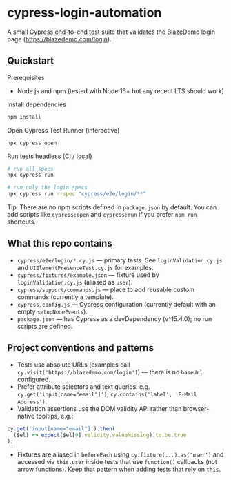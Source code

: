 # cypress-login-automation

A small Cypress end-to-end test suite that validates the BlazeDemo login page (https://blazedemo.com/login).

## Quickstart

Prerequisites

- Node.js and npm (tested with Node 16+ but any recent LTS should work)

Install dependencies

```bash
npm install
```

Open Cypress Test Runner (interactive)

```bash
npx cypress open
```

Run tests headless (CI / local)

```bash
# run all specs
npx cypress run

# run only the login specs
npx cypress run --spec "cypress/e2e/login/**"
```

Tip: There are no npm scripts defined in `package.json` by default. You can add scripts like `cypress:open` and `cypress:run` if you prefer `npm run` shortcuts.

## What this repo contains

- `cypress/e2e/login/*.cy.js` — primary tests. See `loginValidation.cy.js` and `UIElementPresenceTest.cy.js` for examples.
- `cypress/fixtures/example.json` — fixture used by `loginValidation.cy.js` (aliased as `user`).
- `cypress/support/commands.js` — place to add reusable custom commands (currently a template).
- `cypress.config.js` — Cypress configuration (currently default with an empty `setupNodeEvents`).
- `package.json` — has Cypress as a devDependency (v^15.4.0); no run scripts are defined.

## Project conventions and patterns

- Tests use absolute URLs (examples call `cy.visit('https://blazedemo.com/login')`) — there is no `baseUrl` configured.
- Prefer attribute selectors and text queries: e.g. `cy.get('input[name="email"]')`, `cy.contains('label', 'E-Mail Address')`.
- Validation assertions use the DOM validity API rather than browser-native tooltips, e.g.:

```javascript
cy.get('input[name="email"]').then(
  ($el) => expect($el[0].validity.valueMissing).to.be.true
);
```

- Fixtures are aliased in `beforeEach` using `cy.fixture(...).as('user')` and accessed via `this.user` inside tests that use `function()` callbacks (not arrow functions). Keep that pattern when adding tests that rely on `this`.
